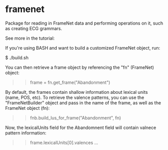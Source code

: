 # framenet
Package for reading in FrameNet data and performing operations on it, such as creating ECG grammars.

See more in the tutorial: 

If you're using BASH and want to build a customized FrameNet object, run:

$ ./build.sh

You can then retrieve a frame object by referencing the "fn" (FrameNet) object:

>> frame = fn.get_frame("Abandonment")

By default, the frames contain shallow information about lexical units (name, POS, etc). To retrieve the valence patterns,
you can use the "FrameNetBuilder" object and pass in the name of the frame, as well as the FrameNet object (fn):

>> fnb.build_lus_for_frame("Abandonment", fn)

Now, the lexicalUnits field for the Abandomnent field will contain valnece pattern information:

>> frame.lexicalUnits[0].valences
...


